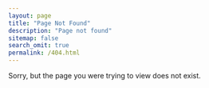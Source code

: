 ```yaml
---
layout: page
title: "Page Not Found"
description: "Page not found"
sitemap: false
search_omit: true
permalink: /404.html
---  
```


Sorry, but the page you were trying to view does not exist.

